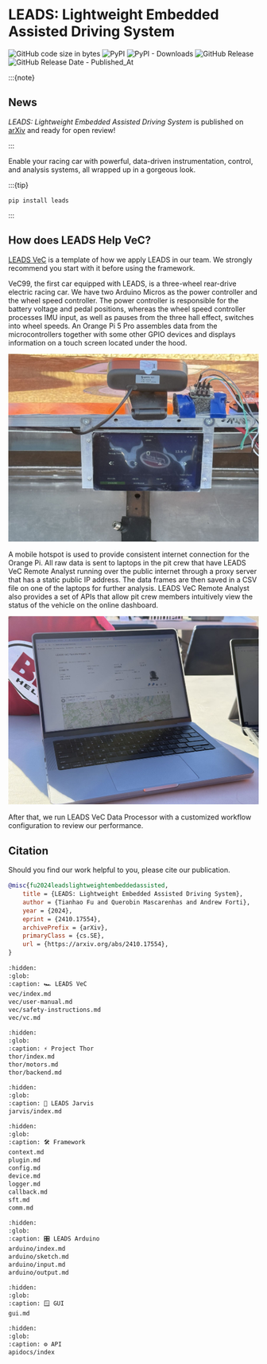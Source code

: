 # LEADS: Lightweight Embedded Assisted Driving System

![GitHub code size in bytes](https://img.shields.io/github/languages/code-size/ProjectNeura/LEADS)
![PyPI](https://img.shields.io/pypi/v/leads)
![PyPI - Downloads](https://img.shields.io/pypi/dm/leads)
![GitHub Release](https://img.shields.io/github/v/release/ProjectNeura/LEADS)
![GitHub Release Date - Published_At](https://img.shields.io/github/release-date/ProjectNeura/LEADS)

:::{note}

## News

*LEADS: Lightweight Embedded Assisted Driving System* is published on [arXiv](https://arxiv.org/abs/2410.17554) and
ready for open review!

:::

Enable your racing car with powerful, data-driven instrumentation, control, and analysis systems, all wrapped up in a
gorgeous look.

:::{tip}

```shell
pip install leads
```

:::

## How does LEADS Help VeC?

[LEADS VeC](leads_vec) is a template of how we apply LEADS in our team. We strongly recommend you start with it before
using the framework.

VeC99, the first car equipped with LEADS, is a three-wheel rear-drive electric racing car. We have two Arduino Micros as
the power controller and the wheel speed controller. The power controller is responsible for the battery voltage and
pedal positions, whereas the wheel speed controller processes IMU input, as well as pauses from the three hall effect,
switches into wheel speeds. An Orange Pi 5 Pro assembles data from the microcontrollers together with some other GPIO
devices and displays information on a touch screen located under the hood.

![dashboard](_static/dashboard.png)

A mobile hotspot is used to provide consistent internet connection for the Orange Pi. All raw data is sent to laptops in
the pit crew that have LEADS VeC Remote Analyst running over the public internet through a proxy server that has a
static public IP address. The data frames are then saved in a CSV file on one of the laptops for further analysis. LEADS
VeC Remote Analyst also provides a set of APIs that allow pit crew members intuitively view the status of the vehicle on
the online dashboard.

![rc](_static/rc.png)

After that, we run LEADS VeC Data Processor with a customized workflow configuration to review our performance.

## Citation

Should you find our work helpful to you, please cite our publication.

```bibtex
@misc{fu2024leadslightweightembeddedassisted,
    title = {LEADS: Lightweight Embedded Assisted Driving System},
    author = {Tianhao Fu and Querobin Mascarenhas and Andrew Forti},
    year = {2024},
    eprint = {2410.17554},
    archivePrefix = {arXiv},
    primaryClass = {cs.SE},
    url = {https://arxiv.org/abs/2410.17554},
}
```

```{toctree}
:hidden:
:glob:
:caption: 🏎️ LEADS VeC
vec/index.md
vec/user-manual.md
vec/safety-instructions.md
vec/vc.md
```

```{toctree}
:hidden:
:glob:
:caption: ⚡️ Project Thor
thor/index.md
thor/motors.md
thor/backend.md
```

```{toctree}
:hidden:
:glob:
:caption: 🪬 LEADS Jarvis
jarvis/index.md
```

```{toctree}
:hidden:
:glob:
:caption: 🛠️ Framework
context.md
plugin.md
config.md
device.md
logger.md
callback.md
sft.md
comm.md
```

```{toctree}
:hidden:
:glob:
:caption: 🎛️ LEADS Arduino
arduino/index.md
arduino/sketch.md
arduino/input.md
arduino/output.md
```

```{toctree}
:hidden:
:glob:
:caption: 🪟 GUI
gui.md
```

```{toctree}
:hidden:
:glob:
:caption: ⚙️ API
apidocs/index
```
